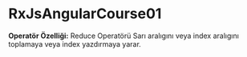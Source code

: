 # RxJsAngularCourse01

**Operatör Özelliği:** Reduce Operatörü Sarı aralıgını veya index aralıgını toplamaya veya index yazdırmaya yarar. 
